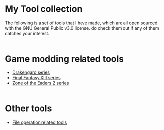 # My Tool collection
The following is a set of tools that I have made, which are all open sourced with the GNU General Public v3.0 license. do check them out if any of them catches your interest.
<br><br>
# Game modding related tools
* [Drakengard series](drakengard_series.md)
* [Final Fantasy XIII series](ffxiii_series.md)
* [Zone of the Enders 2 series](zoe2_series.md)
<br><br>

# Other tools
* [File operation related tools](file_related_tools.md)
